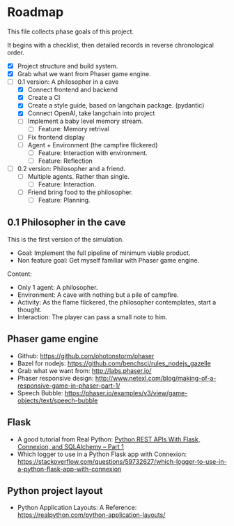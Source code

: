 # Roadmap

This file collects phase goals of this project.

It begins with a checklist, then detailed records
in reverse chronological order.

- [x] Project structure and build system.
- [x] Grab what we want from Phaser game engine.
- [ ] 0.1 version: A philosopher in a cave
  - [x] Connect frontend and backend
  - [x] Create a CI
  - [x] Create a style guide, based on langchain package. (pydantic)
  - [x] Connect OpenAI, take langchain into project
  - [ ] Implement a baby level memory stream.
    - [ ] Feature: Memory retrival
  - [ ] Fix frontend display
  - [ ] Agent + Environment (the campfire flickered)
    - [ ] Feature: Interaction with environment.
    - [ ] Feature: Reflection
- [ ] 0.2 version: Philosopher and a friend.
  - [ ] Multiple agents. Rather than single.
    - [ ] Feature: Interaction.
  - [ ] Friend bring food to the philosopher.
    - [ ] Feature: Planning.

## 0.1 Philosopher in the cave

This is the first version of the simulation.

- Goal: Implement the full pipeline of minimum viable product.
- Non feature goal: Get myself familiar with Phaser game engine.

Content:

- Only 1 agent: A philosopher.
- Environment: A cave with nothing but a pile of campfire.
- Activity: As the flame flickered, the philosopher contemplates, start a thought.
- Interaction: The player can pass a small note to him.

## Phaser game engine

- Github: <https://github.com/photonstorm/phaser>
- Bazel for nodejs: <https://github.com/benchsci/rules_nodejs_gazelle>
- Grab what we want from: <http://labs.phaser.io/>
- Phaser responsive design: <http://www.netexl.com/blog/making-of-a-responsive-game-in-phaser-part-1/>
- Speech Bubble: <https://phaser.io/examples/v3/view/game-objects/text/speech-bubble>

## Flask

- A good tutorial from Real Python:
  [Python REST APIs With Flask, Connexion, and SQLAlchemy – Part 1](https://realpython.com/flask-connexion-rest-api/)
- Which logger to use in a Python Flask app with Connexion:
  <https://stackoverflow.com/questions/59732627/which-logger-to-use-in-a-python-flask-app-with-connexion>

## Python project layout

- Python Application Layouts: A Reference:
  <https://realpython.com/python-application-layouts/>
